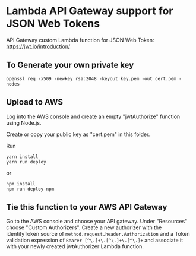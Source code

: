 Lambda API Gateway support for JSON Web Tokens
==============================================

API Gateway custom Lambda function for JSON Web Token: https://jwt.io/introduction/


To Generate your own private key
--------------------------------
```
openssl req -x509 -newkey rsa:2048 -keyout key.pem -out cert.pem -nodes
```


Upload to AWS
-------------

Log into the AWS console and create an empty "jwtAuthorize" function using Node.js.

Create or copy your public key as "cert.pem" in this folder.


Run

```
yarn install
yarn run deploy
```

or

```
npm install
npm run deploy-npm
```

Tie this function to your AWS API Gateway
-----------------------------------------

Go to the AWS console and choose your API gateway. Under "Resources" choose "Custom Authorizers".
Create a new authorizer with the identityToken source of `method.request.header.Authorization`
and a Token validation expression of `Bearer [^\.]+\.[^\.]+\.[^\.]+` and associate it with your newly
created jwtAuthorizer Lambda function.

